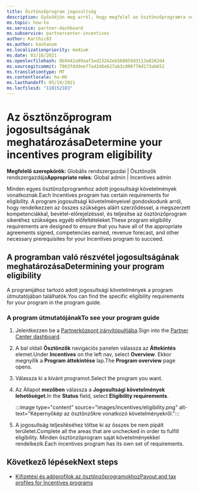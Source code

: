 ```yaml
---
title: Ösztönzőprogram jogosultság
description: Győződjön meg arról, hogy megfelel az ösztönzőprogramra vonatkozó jogosultsági követelményeknek. Ez a folyamat magában foglalja a jogosultság ellenőrzését a program útmutatójában.
ms.topic: how-to
ms.service: partner-dashboard
ms.subservice: partnercenter-incentives
author: Karthic83
ms.author: kashanum
ms.localizationpriority: medium
ms.date: 03/16/2021
ms.openlocfilehash: 8b9442a99aaf1ed23242eb568859d3113a8262d4
ms.sourcegitcommit: 7063fdddee77ad2d8e627ab3c806f76d173ab652
ms.translationtype: MT
ms.contentlocale: hu-HU
ms.lasthandoff: 05/19/2021
ms.locfileid: "110152103"
---
```

# <a name="determine-your-incentives-program-eligibility"></a><span data-ttu-id="26eca-104">Az ösztönzőprogram jogosultságának meghatározása</span><span class="sxs-lookup"><span data-stu-id="26eca-104">Determine your incentives program eligibility</span></span>

<span data-ttu-id="26eca-105">**Megfelelő szerepkörök:** Globális rendszergazdai | Ösztönzők rendszergazdája</span><span class="sxs-lookup"><span data-stu-id="26eca-105">**Appropriate roles**: Global admin | Incentives admin</span></span>

<span data-ttu-id="26eca-106">Minden egyes ösztönzőprogramhoz adott jogosultsági követelmények vonatkoznak.</span><span class="sxs-lookup"><span data-stu-id="26eca-106">Each Incentives program has certain requirements for eligibility.</span></span> <span data-ttu-id="26eca-107">A program jogosultsági követelményeivel gondoskodunk arról, hogy rendelkezzen az összes szükséges aláírt szerződéssel, a megszerzett kompetenciákkal, bevétel-előrejelzéssel, és teljesítse az ösztönzőprogram sikeréhez szükséges egyéb előfeltételeket.</span><span class="sxs-lookup"><span data-stu-id="26eca-107">These program eligibility requirements are designed to ensure that you have all of the appropriate agreements signed, competencies earned, revenue forecast, and other necessary prerequisites for your Incentives program to succeed.</span></span>

## <a name="determining-your-program-eligibility"></a><span data-ttu-id="26eca-108">A programban való részvétel jogosultságának meghatározása</span><span class="sxs-lookup"><span data-stu-id="26eca-108">Determining your program eligibility</span></span>

<span data-ttu-id="26eca-109">A programjához tartozó adott jogosultsági követelmények a program útmutatójában találhatók.</span><span class="sxs-lookup"><span data-stu-id="26eca-109">You can find the specific eligibility requirements for your program in the program guide.</span></span> 

### <a name="to-see-your-program-guide"></a><span data-ttu-id="26eca-110">A program útmutatójának</span><span class="sxs-lookup"><span data-stu-id="26eca-110">To see your program guide</span></span>

1. <span data-ttu-id="26eca-111">Jelentkezzen be a [Partnerközpont irányítópultjába](https://partner.microsoft.com/dashboard/).</span><span class="sxs-lookup"><span data-stu-id="26eca-111">Sign into the [Partner Center dashboard](https://partner.microsoft.com/dashboard/).</span></span>

2. <span data-ttu-id="26eca-112">A bal oldali **Ösztönzők** navigációs panelen válassza az **Áttekintés** elemet.</span><span class="sxs-lookup"><span data-stu-id="26eca-112">Under **Incentives** on the left nav, select **Overview**.</span></span> <span data-ttu-id="26eca-113">Ekkor megnyílik a **Program áttekintése** lap.</span><span class="sxs-lookup"><span data-stu-id="26eca-113">The **Program overview** page opens.</span></span>

3. <span data-ttu-id="26eca-114">Válassza ki a kívánt programot.</span><span class="sxs-lookup"><span data-stu-id="26eca-114">Select the program you want.</span></span>

4. <span data-ttu-id="26eca-115">Az Állapot **mezőben** válassza a **Jogosultsági követelmények lehetőséget.**</span><span class="sxs-lookup"><span data-stu-id="26eca-115">In the **Status** field, select **Eligibility requirements**.</span></span>

   :::image type="content" source="images/incentives/eligibility.png" alt-text="Képernyőkép az ösztönzőkre vonatkozó követelményekről.":::

5. <span data-ttu-id="26eca-117">A jogosultság teljesítéséhez töltse ki az összes be nem pipált területet.</span><span class="sxs-lookup"><span data-stu-id="26eca-117">Complete all the areas that are unchecked in order to fulfill eligibility.</span></span> <span data-ttu-id="26eca-118">Minden ösztönzőprogram saját követelményekkel rendelkezik.</span><span class="sxs-lookup"><span data-stu-id="26eca-118">Each incentives program has its own set of requirements.</span></span>

## <a name="next-steps"></a><span data-ttu-id="26eca-119">Következő lépések</span><span class="sxs-lookup"><span data-stu-id="26eca-119">Next steps</span></span>

- [<span data-ttu-id="26eca-120">Kifizetési és adóprofilok az ösztönzőprogramokhoz</span><span class="sxs-lookup"><span data-stu-id="26eca-120">Payout and tax profiles for Incentives programs</span></span>](incentives-create-and-manage-your-payout-and-tax-profiles.md)
